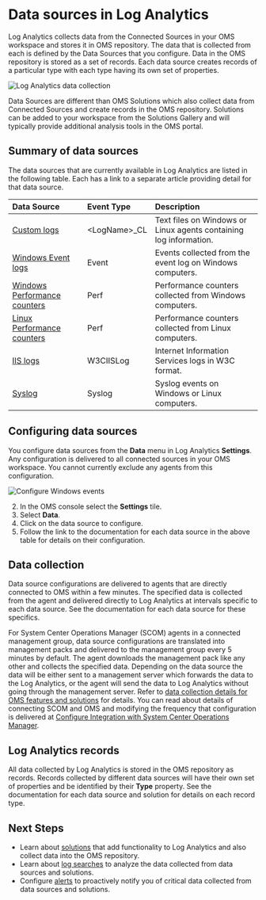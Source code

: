 <properties 
   pageTitle="Data sources in Log Analytics | Microsoft Azure"
   description="Data sources define the data that Log Analytics collects from agents and other connected sources.  This article describes the concept of how Log Analytics uses data sources, explains the details of how to configure them, and provides a summary of the different data sources available."
   services="log-analytics"
   documentationCenter=""
   authors="bwren"
   manager="jwhit"
   editor="tysonn" />
<tags 
   ms.service="log-analytics"
   ms.devlang="na"
   ms.topic="article"
   ms.tgt_pltfrm="na"
   ms.workload="infrastructure-services"
   ms.date="07/25/2016"
   ms.author="bwren" />

# Data sources in Log Analytics

Log Analytics collects data from the Connected Sources in your OMS workspace and stores it in OMS repository.  The data that is collected from each is defined by the Data Sources that you configure.  Data in the OMS repository is stored as a set of records.  Each data source creates records of a particular type with each type having its own set of properties.

![Log Analytics data collection](./media/log-analytics-data-sources/overview.png)

Data Sources are different than OMS Solutions which also collect data from Connected Sources and create records in the OMS repository.  Solutions can be added to your workspace from the Solutions Gallery and will typically provide additional analysis tools in the OMS portal.  

## Summary of data sources

The data sources that are currently available in Log Analytics are listed in the following table.  Each has a link to a separate article providing detail for that data source.

| Data Source | Event Type | Description |
|:--|:--|:--|
| [Custom logs](log-analytics-data-sources-custom-logs.md) | \<LogName\>_CL | Text files on Windows or Linux agents containing log information. |
| [Windows Event logs](log-analytics-data-sources-windows-events.md) | Event | Events collected from the event log on Windows computers. |
| [Windows Performance counters](log-analytics-data-sources-performance-counters.md) | Perf | Performance counters collected from Windows computers. |
| [Linux Performance counters](log-analytics-data-sources-performance-counters.md) | Perf | Performance counters collected from Linux computers. |
| [IIS logs](log-analytics-data-sources-iis-logs.md) | W3CIISLog | Internet Information Services logs in W3C format. |
| [Syslog](log-analytics-data-sources-syslog.md) | Syslog | Syslog events on Windows or Linux computers. |

## Configuring data sources

You configure data sources from the **Data** menu in Log Analytics **Settings**.  Any configuration is delivered to all connected sources in your OMS workspace.  You cannot currently exclude any agents from this configuration.

![Configure Windows events](./media/log-analytics-data-sources/configure-events.png)

2. In the OMS console select the **Settings** tile.
3. Select **Data**.
4. Click on the data source to configure.
5. Follow the link to the documentation for each data source in the above table for details on their configuration.

## Data collection

Data source configurations are delivered to agents that are directly connected to OMS within a few minutes.  The specified data is collected from the agent and delivered directly to Log Analytics at intervals specific to each data source.  See the documentation for each data source for these specifics.

For System Center Operations Manager (SCOM) agents in a connected management group, data source configurations are translated into management packs and delivered to the management group every 5 minutes by default.  The agent downloads the management pack like any other and collects the specified data. Depending on the data source the data will be either sent to a management server which forwards the data to the Log Analytics, or the agent will send the data to Log Analytics without going through the management server. Refer to [data collection details for OMS features and solutions](log-analytics-add-solutions.md#data-collection-details-for-oms-features-and-solutions) for details.  You can read about details of connecting SCOM and OMS and modifying the frequency that configuration is delivered at [Configure Integration with System Center Operations Manager](log-analytics-om-agents.md).

## Log Analytics records

All data collected by Log Analytics is stored in the OMS repository as records.  Records collected by different data sources will have their own set of properties and be identified by their **Type** property.  See the documentation for each data source and solution for details on each record type.


## Next Steps

- Learn about [solutions](log-analytics-add-solutions.md) that add functionality to Log Analytics and also collect data into the OMS repository.
- Learn about [log searches](log-analytics-log-searches.md) to analyze the data collected from data sources and solutions.  
- Configure [alerts](log-analytics-alerts.md) to proactively notify you of critical data collected from data sources and solutions.

